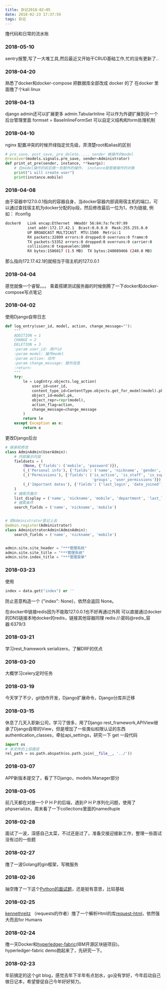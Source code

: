 ```yaml
---
title: 杂记2018-02~05
date: 2018-02-23 17:37:59
tags: 杂记
---
```


撸代码和日常的流水账 

### 2018-05-10
sentry报警,写了一大堆工具,然后最近又开始干CRUD基础工作,忙的没有更新了..

### 2018-04-20
熟悉了docker和docker-compose
把数据库全部改成 docker 的了
在docker 里面撸了个kali linux

### 2018-04-13
django admin还可以扩展更多
admin.TabularInline 可以作为外键扩展到另一个后台管理里面
formset = BaseInlineFormSet 可以自定义结构和form处理机制


### 2018-04-10
nginx 配置冲突的时候开绿指定优先级，弄清楚root和alias的区别
```python
# pre_save, post_save, pre_delete..... sender 被操作的model
@receiver(models.signals.pre_save, sender=Administrator)
def print_at_pre(sender, instance, **kwargs):
    # 在model操作的前后做一些额外的操作， instance就是被操作的对象
    print("i will create user")
    print(instance.mobile)
```

### 2018-04-08
由于容器中127.0.0.1指向的容器自身，当docker容器内部调用宿主机的端口，可以通过查找宿主机为docker分配的ip段，然后修改最后一位为1，作为链接,
例如：
ifconfig
```bash
docker0   Link encap:Ethernet  HWaddr 56:84:7a:fe:97:99
          inet addr:172.17.42.1  Bcast:0.0.0.0  Mask:255.255.0.0
          UP BROADCAST MULTICAST  MTU:1500  Metric:1
          RX packets:32809 errors:0 dropped:0 overruns:0 frame:0
          TX packets:53352 errors:0 dropped:0 overruns:0 carrier:0
          collisions:0 txqueuelen:1000
          RX bytes:1586017 (1.5 MB)  TX bytes:240089466 (240.0 MB)
```
那么指向172.17.42.1的就相当于宿主机的127.0.0.1


### 2018-04-04
感觉就像一个睿智。。。
乘着搭建测试服务器的时候倒腾了一下docker和docker-compose写点笔记

### 2018-04-02
使用Django自带日志
```python
def log_entry(user_id, model, action, change_message=""):
    """
    ADDITION = 1
    CHANGE = 2
    DELETION = 3
    :param user_id: 用户id
    :param model: 操作model
    :param action: 动作
    :param change_message: 额外信息
    :return:
    """
    try:
        le = LogEntry.objects.log_action(
            user_id=user_id,
            content_type_id=ContentType.objects.get_for_model(model).pk,
            object_id=model.pk,
            object_repr=repr(model),
            action_flag=action,
            change_message=change_message
        )
        return le
    except Exception as e:
        return e
```
更改Django后台
```python
# 继承和修改
class AdminAdmin(UserAdmin):
    # 内部展示内容
    fieldsets = (
        (None, {'fields': ('mobile', 'password')}),
        (_('Personal info'), {'fields': ('name', 'nickname', 'gender', 'avatar_url', 'role_name', 'department')}),
        (_('Permissions'), {'fields': ('is_active', 'is_staff', 'is_superuser',
                                       'groups', 'user_permissions')}),
        (_('Important dates'), {'fields': ('last_login', 'date_joined')}),
    )
    # 搜索页展示
    list_display = ('name', 'nickname', 'mobile', 'department', 'last_login')
    # 搜索条件
    search_fields = ('name', 'nickname', 'mobile')


# 把Administrator登记上去
@admin.register(Administrator)
class AdministratorAdmin(AdminAdmin):
    search_fields = ('name', 'nickname', 'mobile')


admin.site.site_header = "***管理系统"
admin.site.site_title = "***管理系统"
admin.site.index_title = "***管理菜单"
```

### 2018-03-23
使用
```python
index = data.get("index") or ''
```
防止恶意构造一个 {"index": None}，依然会返回 None。

在docker中链接redis因为不能取127.0.0.1也不好再通过外网
可以直接通过docker的DNS链接本地docker的redis，链接其他容器同理
redis://:密码@redis_容器:6379/3

### 2018-03-21
学习rest_framework serializers，了解DRF的优点

### 2018-03-20
大概学习celery定时任务

### 2018-03-19
今天学了不少，git协作开发，Django扩展命令，Django分库并迁移

### 2018-03-15
休息了几天入职新公司，学习了很多，用了Django rest_framework,APIView继承了Django自带的View，但是增加了一些类似权限认证的东西  
authentication_classes，牵扯api_settings，研究一下
get 一段代码
```python
import os
# 本文件的上层路径
rel_path = os.path.abspath(os.path.join(__file__, '../'))
```

### 2018-03-07
APP新版本提交了，看了下Django，models.Manager部分

### 2018-03-05
前几天都在对接一个ＰＨＰ的后端，遇到ＰＨＰ序列化问题，使用了phpserialize，周末看了一下collections里面的namedtuple

### 2018-02-28
面试了一波，深感自己太菜，不过还是过了，准备交接迎接新工作，整理一些面试没有过的一些题

### 2018-02-27
撸了一波Golang的gin框架，写微服务

### 2018-02-26
抽空撸了一下这个[Python的面试题](http://www.techbeamers.com/python-interview-questions-programmers)，还是挺有意思，比较基础

### 2018-02-25
[kennethreitz](https://www.zhihu.com/question/29402360/answer/54463791) （requests的作者）撸了一个解析Html的库[request-html](https://github.com/kennethreitz/requests-html)，依然强大而且for Humans

### 2018-02-24
撸一天Docker和[hyperledger-fabric](https://github.com/hyperledger/fabric)(IBM开源区块链项目)。  
hyperledger-fabric demo跑起来了，先研究一下。

### 2018-02-23
年前搞定的这个git blog，感觉去年下半年有点划水，go没有学好，今年启动自己做日记本，希望督促自己今年好好努力。